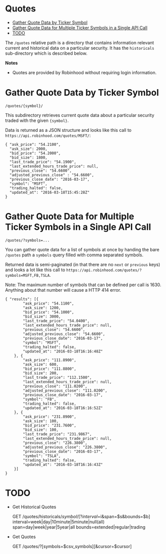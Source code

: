 # Quotes

- [Gather Quote Data by Ticker Symbol](#gather-quote-data-by-ticker-symbol)
- [Gather Quote Data for Multiple Ticker Symbols in a Single API Call](#gather-quote-data-for-multiple-ticker-symbols-in-a-single-api-call)
- [TODO](#)

The `/quotes` relative path is a directory that contains information relevant current and historical data on a particular security. It has the `historicals` sub-directory which is described below.

**Notes**

* Quotes are provided by Robinhood without requiring login information.

# Gather Quote Data by Ticker Symbol

`/quotes/{symbol}/`

This subdirectory retrieves current quote data about a particular security traded with the given `{symbol}`.

Data is returned as a JSON structure and looks like this call to `https://api.robinhood.com/quotes/MSFT/`:

    { "ask_price": "54.2100",
      "ask_size": 2000,
      "bid_price": "54.2000",
      "bid_size": 1800,
      "last_trade_price": "54.1900",
      "last_extended_hours_trade_price": null,
      "previous_close": "54.6600",
      "adjusted_previous_close" : "54.6600",
      "previous_close_date": "2016-03-17",
      "symbol": "MSFT",
      "trading_halted": false,
      "updated_at": "2016-03-18T15:45:28Z"
    }

# Gather Quote Data for Multiple Ticker Symbols in a Single API Call

`/quotes/?symbols=...`

You can gather quote data for a list of symbols at once by handing the bare `/quotes` path a `symbols` query filled with comma separated symbols.

Returned data is semi-paginated (in that there are no `next` or `previous` keys) and looks a lot like this call to `https://api.robinhood.com/quotes/?symbols=MSFT,FB,TSLA`.

Note: The maximum number of symbols that can be defined per call is 1630.  Anything about that number will cause a HTTP 414 error.

    { "results": [{
            "ask_price": "54.1100",
            "ask_size": 1200,
            "bid_price": "54.1000",
            "bid_size": 3000,
            "last_trade_price": "54.0400",
            "last_extended_hours_trade_price": null,
            "previous_close": "54.6600",
            "adjusted_previous_close": "54.6600",
            "previous_close_date": "2016-03-17",
            "symbol": "MSFT",
            "trading_halted": false,
            "updated_at": "2016-03-18T16:16:48Z"
        }, {
            "ask_price": "111.8900",
            "ask_size": 600,
            "bid_price": "111.8800",
            "bid_size": 200,
            "last_trade_price": "112.1500",
            "last_extended_hours_trade_price": null,
            "previous_close": "111.0200",
            "adjusted_previous_close": "111.0200",
            "previous_close_date": "2016-03-17",
            "symbol": "FB",
            "trading_halted": false,
            "updated_at": "2016-03-18T16:16:52Z"
        }, {
            "ask_price": "231.8900",
            "ask_size": 100,
            "bid_price": "231.7600",
            "bid_size": 100,
            "last_trade_price": "231.9867",
            "last_extended_hours_trade_price": null,
            "previous_close": "226.3800",
            "adjusted_previous_close": "226.3800",
            "previous_close_date": "2016-03-17",
            "symbol": "TSLA",
            "trading_halted": false,
            "updated_at": "2016-03-18T16:16:43Z"
        }]
    }

# TODO

- Get Historical Quotes

    GET /quotes/historicals/$symbol/[?interval=$i&span=$s&bounds=$b]
        interval=week|day|10minute|5minute|null(all)
        span=day|week|year|5year|all
        bounds=extended|regular|trading

- Get Quotes

    GET /quotes/?[symbols=$csv_symbols][&cursor=$cursor]
